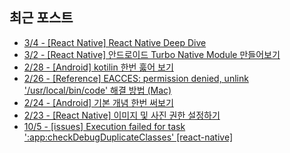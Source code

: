 


## 최근 포스트
 - [3/4 - [React Native] React Native Deep Dive](https://kdn0325.github.io/development/2025-03-04-1.html)
 - [3/2 - [React Native] 안드로이드 Turbo Native Module 만들어보기](https://kdn0325.github.io/development/2025-03-02-1.html)
 - [2/28 - [Android] kotilin 한번 훓어 보기](https://kdn0325.github.io/development/2025-02-28-2.html)
 - [2/26 - [Reference] EACCES: permission denied, unlink '/usr/local/bin/code' 해결 방법 (Mac)](https://kdn0325.github.io/etc/2025-02-26-14.html)
 - [2/24 - [Android] 기본 개념 한번 써보기](https://kdn0325.github.io/development/2025-02-24-1.html)
 - [2/23 - [React Native]  이미지 및 사진 권한 설정하기](https://kdn0325.github.io/development/2025-02-23-27.html)
 - [10/5 - [issues] Execution failed for task ':app:checkDebugDuplicateClasses' [react-native]](https://kdn0325.github.io/issues/2024-10-05-12.html)
